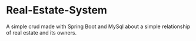 # Real-Estate-System
A simple crud made with Spring Boot and MySql about a simple relationship of real estate and its owners.
